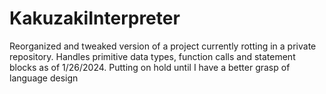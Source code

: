 # KakuzakiInterpreter
Reorganized and tweaked version of a project currently rotting in a private repository.
Handles primitive data types, function calls and statement blocks as of 1/26/2024. 
Putting on hold until I have a better grasp of language design